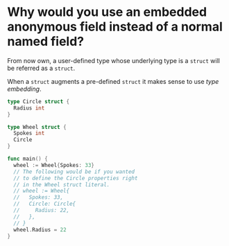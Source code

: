 # Why would you use an embedded anonymous field instead of a normal named field?

From now own, a user-defined type whose underlying type is a `struct` will be referred
as a `struct`.

When a `struct` augments a pre-defined `struct` it makes sense to use _type embedding_.

```go
type Circle struct {
  Radius int
}

type Wheel struct {
  Spokes int
  Circle
}

func main() {
  wheel := Wheel{Spokes: 33}
  // The following would be if you wanted
  // to define the Circle properties right
  // in the Wheel struct literal.
  // wheel := Wheel{
  //   Spokes: 33,
  //   Circle: Circle{
  //     Radius: 22,
  //   },
  // }
  wheel.Radius = 22
}
```
